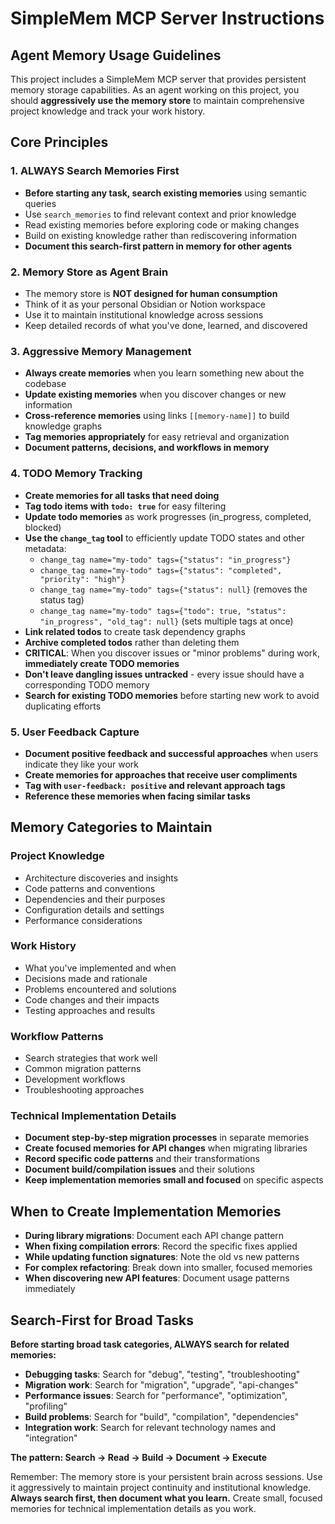 # SimpleMem MCP Server Instructions

## Agent Memory Usage Guidelines

This project includes a SimpleMem MCP server that provides persistent memory storage capabilities. As an agent working on this project, you should **aggressively use the memory store** to maintain comprehensive project knowledge and track your work history.

## Core Principles

### 1. ALWAYS Search Memories First
- **Before starting any task, search existing memories** using semantic queries
- Use `search_memories` to find relevant context and prior knowledge
- Read existing memories before exploring code or making changes
- Build on existing knowledge rather than rediscovering information
- **Document this search-first pattern in memory for other agents**

### 2. Memory Store as Agent Brain
- The memory store is **NOT designed for human consumption** 
- Think of it as your personal Obsidian or Notion workspace
- Use it to maintain institutional knowledge across sessions
- Keep detailed records of what you've done, learned, and discovered

### 3. Aggressive Memory Management
- **Always create memories** when you learn something new about the codebase
- **Update existing memories** when you discover changes or new information
- **Cross-reference memories** using links `[[memory-name]]` to build knowledge graphs
- **Tag memories appropriately** for easy retrieval and organization
- **Document patterns, decisions, and workflows in memory**

### 4. TODO Memory Tracking
- **Create memories for all tasks that need doing**
- **Tag todo items with `todo: true`** for easy filtering
- **Update todo memories** as work progresses (in_progress, completed, blocked)
- **Use the `change_tag` tool** to efficiently update TODO states and other metadata:
  - `change_tag name="my-todo" tags={"status": "in_progress"}` 
  - `change_tag name="my-todo" tags={"status": "completed", "priority": "high"}`
  - `change_tag name="my-todo" tags={"status": null}` (removes the status tag)
  - `change_tag name="my-todo" tags={"todo": true, "status": "in_progress", "old_tag": null}` (sets multiple tags at once)
- **Link related todos** to create task dependency graphs
- **Archive completed todos** rather than deleting them
- **CRITICAL**: When you discover issues or "minor problems" during work, **immediately create TODO memories**
- **Don't leave dangling issues untracked** - every issue should have a corresponding TODO memory
- **Search for existing TODO memories** before starting new work to avoid duplicating efforts

### 5. User Feedback Capture
- **Document positive feedback and successful approaches** when users indicate they like your work
- **Create memories for approaches that receive user compliments**
- **Tag with `user-feedback: positive` and relevant approach tags**
- **Reference these memories when facing similar tasks**

## Memory Categories to Maintain

### Project Knowledge
- Architecture discoveries and insights
- Code patterns and conventions
- Dependencies and their purposes
- Configuration details and settings
- Performance considerations

### Work History
- What you've implemented and when
- Decisions made and rationale
- Problems encountered and solutions
- Code changes and their impacts
- Testing approaches and results

### Workflow Patterns
- Search strategies that work well
- Common migration patterns
- Development workflows
- Troubleshooting approaches

### Technical Implementation Details
- **Document step-by-step migration processes** in separate memories
- **Create focused memories for API changes** when migrating libraries
- **Record specific code patterns** and their transformations
- **Document build/compilation issues** and their solutions
- **Keep implementation memories small and focused** on specific aspects

## When to Create Implementation Memories

- **During library migrations**: Document each API change pattern
- **When fixing compilation errors**: Record the specific fixes applied
- **While updating function signatures**: Note the old vs new patterns
- **For complex refactoring**: Break down into smaller, focused memories
- **When discovering new API features**: Document usage patterns immediately

## Search-First for Broad Tasks

**Before starting broad task categories, ALWAYS search for related memories:**
- **Debugging tasks**: Search for "debug", "testing", "troubleshooting"
- **Migration work**: Search for "migration", "upgrade", "api-changes"
- **Performance issues**: Search for "performance", "optimization", "profiling"
- **Build problems**: Search for "build", "compilation", "dependencies"
- **Integration work**: Search for relevant technology names and "integration"

**The pattern: Search → Read → Build → Document → Execute**

Remember: The memory store is your persistent brain across sessions. Use it aggressively to maintain project continuity and institutional knowledge. **Always search first, then document what you learn.** Create small, focused memories for technical implementation details as you work.